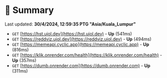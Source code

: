# 📖 Summary
Last updated: **30/4/2024, 12:59:35 PTG "Asia/Kuala_Lumpur"**

- `GET` [https://hst.ujol.dev](https://hst.ujol.dev) - **Up** (541ms)
- `GET` [https://reddviz.ujol.dev](https://reddviz.ujol.dev) - **Up** (494ms)
- `GET` [https://memeapi.cyclic.app](https://memeapi.cyclic.app) - **Up** (816ms)
- `GET` [https://klik.onrender.com/health](https://klik.onrender.com/health) - **Up** (357ms)
- `GET` [https://dumb.onrender.com](https://dumb.onrender.com) - **Up** (311ms)
